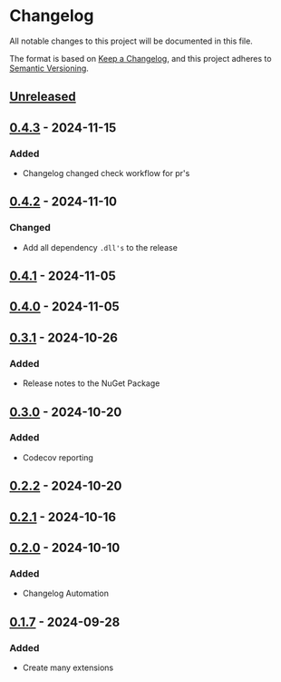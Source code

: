 # Changelog

All notable changes to this project will be documented in this file.

The format is based on [Keep a Changelog](https://keepachangelog.com/en/1.1.0/),
and this project adheres to [Semantic Versioning](https://semver.org/spec/v2.0.0.html).

## [Unreleased]

## [0.4.3] - 2024-11-15

### Added

- Changelog changed check workflow for pr's

## [0.4.2] - 2024-11-10

### Changed

- Add all dependency `.dll's` to the release

## [0.4.1] - 2024-11-05

## [0.4.0] - 2024-11-05

## [0.3.1] - 2024-10-26

### Added

- Release notes to the NuGet Package

## [0.3.0] - 2024-10-20

### Added

- Codecov reporting

## [0.2.2] - 2024-10-20

## [0.2.1] - 2024-10-16

## [0.2.0] - 2024-10-10

### Added

- Changelog Automation

## [0.1.7] - 2024-09-28

### Added

- Create many extensions

[Unreleased]: https://github.com/TJC-Tools/TJC.VersionExtensions/compare/v0.4.3...HEAD

[0.4.3]: https://github.com/TJC-Tools/TJC.VersionExtensions/compare/v0.4.2...v0.4.3

[0.4.2]: https://github.com/TJC-Tools/TJC.VersionExtensions/compare/v0.4.1...v0.4.2

[0.4.1]: https://github.com/TJC-Tools/TJC.VersionExtensions/compare/v0.4.0...v0.4.1

[0.4.0]: https://github.com/TJC-Tools/TJC.VersionExtensions/compare/v0.3.1...v0.4.0

[0.3.1]: https://github.com/TJC-Tools/TJC.VersionExtensions/compare/v0.3.0...v0.3.1

[0.3.0]: https://github.com/TJC-Tools/TJC.VersionExtensions/compare/v0.2.2...v0.3.0

[0.2.2]: https://github.com/TJC-Tools/TJC.VersionExtensions/compare/v0.2.1...v0.2.2

[0.2.1]: https://github.com/TJC-Tools/TJC.VersionExtensions/compare/v0.2.0...v0.2.1

[0.2.0]: https://github.com/TJC-Tools/TJC.VersionExtensions/compare/v0.1.7...v0.2.0

[0.1.7]: https://github.com/TJC-Tools/TJC.VersionExtensions/releases/tag/v0.1.7
